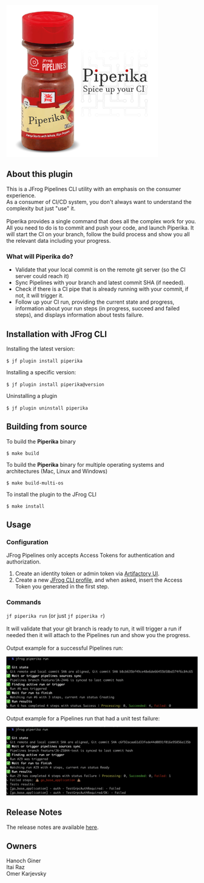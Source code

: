 <img src="assets/logo.png" alt="drawing" width="400" height="400"/>


## About this plugin
This is a JFrog Pipelines CLI utility with an emphasis on the consumer experience.</br>
As a consumer of CI/CD system, you don't always want to understand the complexity but just "use" it.</br></br>
Piperika provides a single command that does all the complex work for you.</br>
All you need to do is to commit and push your code, and launch Piperika. It will start the CI on your branch, follow the build process and show you all the relevant data including your progress. 

### What will Piperika do?
* Validate that your local commit is on the remote git server (so the CI server could reach it)
* Sync Pipelines with your branch and latest commit SHA (if needed).
* Check if there is a CI pipe that is already running with your commit, if not, it will trigger it.
* Follow up your CI run, providing the current state and progress, information about your run steps (in progress, succeed and failed steps), and displays information about tests failure.

## Installation with JFrog CLI
Installing the latest version:

`$ jf plugin install piperika`

Installing a specific version:

`$ jf plugin install piperika@version`

Uninstalling a plugin

`$ jf plugin uninstall piperika`

## Building from source
To build the **Piperika** binary
```shell
$ make build
```

To build the **Piperika** binary for multiple operating systems and architectures (Mac, Linux and Windows)
```shell
$ make build-multi-os
```

To install the plugin to the JFrog CLI
```shell
$ make install
```

## Usage
### Configuration
JFrog Pipelines only accepts Access Tokens for authentication and authorization.</br>
1. Create an identity token or admin token via [Artifactory UI](https://jfrog.com/knowledge-base/how-to-generate-an-access-token-video/). </br>
2. Create a new [JFrog CLI profile](https://jfrog.com/knowledge-base/how-to-configure-jfrog-cli-to-work-with-artifactory-video/), and when asked, insert the Access Token you generated in the first step.</br>

### Commands
`jf piperika run` (or just `jf piperika r`)</br></br>
It will validate that your git branch is ready to run, it will trigger a run if needed then it will attach to the Pipelines run and show you the progress.
</br></br>
Output example for a successful Pipelines run:

<img src="assets/output_successful_run.png" alt="drawing"/>

Output example for a Pipelines run that had a unit test failure:

<img src="assets/output_test_failure.png" alt="drawing"/>

## Release Notes
The release notes are available [here](RELEASE.md).

## Owners
Hanoch Giner</br>
Itai Raz</br>
Omer Karjevsky